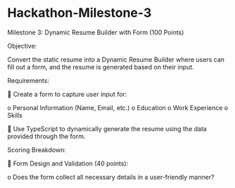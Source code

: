 # Hackathon-Milestone-3
Milestone 3: Dynamic Resume Builder with Form (100 Points)


Objective:


Convert the static resume into a Dynamic Resume Builder where users can fill out a form, and the
resume is generated based on their input.


Requirements:


 Create a form to capture user input for:

o Personal Information (Name, Email, etc.)
o Education
o Work Experience
o Skills

 Use TypeScript to dynamically generate the resume using the data provided through the
form.

Scoring Breakdown:


 Form Design and Validation (40 points):

o Does the form collect all necessary details in a user-friendly manner?
